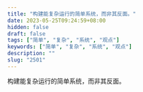```yaml
---
title: "构建能复杂运行的简单系统，而非其反面。"
date: 2023-05-25T09:24:59+08:00
hidden: false
draft: false
tags: ["简单", "复杂", "系统", "观点"]
keywords: ["简单", "复杂", "系统", "观点"]
description: ""
slug: "2501"
---
```


构建能复杂运行的简单系统，而非其反面。